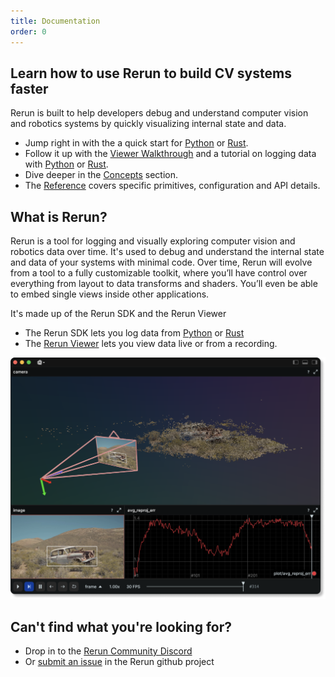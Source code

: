 ```yaml
---
title: Documentation
order: 0
---
```


## Learn how to use Rerun to build CV systems faster

Rerun is built to help developers debug and understand computer vision and robotics systems
by quickly visualizing internal state and data.

- Jump right in with the a quick start for [Python](/getting-started/python) or [Rust](/getting-started/rust).
- Follow it up with the [Viewer Walkthrough](/getting-started/viewer-walkthrough) and a tutorial on logging data with [Python](/getting-started/logging-python) or [Rust](/getting-started/logging-rust).
- Dive deeper in the [Concepts](concepts) section.
- The [Reference](/reference) covers specific primitives, configuration and API details.

## What is Rerun?

Rerun is a tool for logging and visually exploring computer vision and robotics data over time. It's used to debug and understand the internal state and data of your systems with minimal code.
Over time, Rerun will evolve from a tool to a fully customizable toolkit,
where you’ll have control over everything from layout to data transforms and shaders.
You’ll even be able to embed single views inside other applications.

It's made up of the Rerun SDK and the Rerun Viewer

- The Rerun SDK lets you log data from [Python](/getting-started/python) or [Rust](/getting-started/rust)
- The [Rerun Viewer](/reference/viewer/overview) lets you view data live or from a recording.

![overview](/docs-media/docs_overview.png)

## Can't find what you're looking for?

- Drop in to the [Rerun Community Discord](https://discord.gg/xwcxHUjD35)
- Or [submit an issue](https://github.com/rerun-io/rerun/issues) in the Rerun github project
